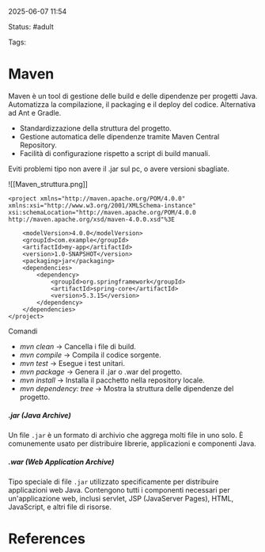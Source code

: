 2025-06-07 11:54

Status: #adult

Tags:
# Maven

Maven è un tool di gestione delle build e delle dipendenze per progetti Java. Automatizza la compilazione, il packaging e il deploy del codice. Alternativa ad Ant e Gradle.

- Standardizzazione della struttura del progetto.
- Gestione automatica delle dipendenze tramite Maven Central Repository.
- Facilità di configurazione rispetto a script di build manuali.

Eviti problemi tipo non avere il .jar sul pc, o avere versioni sbagliate.

![[Maven_struttura.png]]

```Maven
<project xmlns="http://maven.apache.org/POM/4.0.0"
xmlns:xsi="http://www.w3.org/2001/XMLSchema-instance"
xsi:schemaLocation="http://maven.apache.org/POM/4.0.0 http://maven.apache.org/xsd/maven-4.0.0.xsd"%3E

	<modelVersion>4.0.0</modelVersion>
	<groupId>com.example</groupId>
	<artifactId>my-app</artifactId>
	<version>1.0-SNAPSHOT</version>
	<packaging>jar</packaging>
	<dependencies>
		<dependency>
			<groupId>org.springframework</groupId>
			<artifactId>spring-core</artifactId>
			<version>5.3.15</version>
		</dependency>
 	</dependencies>
</project>
```

Comandi
- *mvn clean* → Cancella i file di build.
- *mvn compile* → Compila il codice sorgente.
- *mvn test* → Esegue i test unitari.
- *mvn package* → Genera il .jar o .war del progetto.
- *mvn install* → Installa il pacchetto nella repository locale.
- *mvn dependency: tree* → Mostra la struttura delle dipendenze del progetto.

##### .jar (Java Archive)
Un file `.jar` è un formato di archivio che aggrega molti file in uno solo. È comunemente usato per distribuire librerie, applicazioni e componenti Java.
##### .war (Web Application Archive)
Tipo speciale di file `.jar` utilizzato specificamente per distribuire applicazioni web Java. 
Contengono tutti i componenti necessari per un'applicazione web, inclusi servlet, JSP (JavaServer Pages), HTML, JavaScript, e altri file di risorse.


# References
